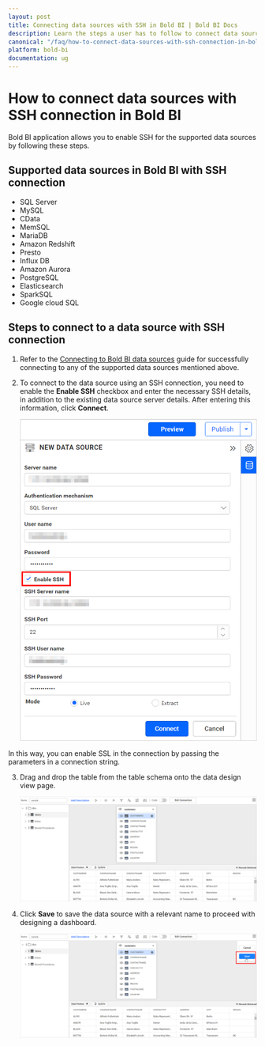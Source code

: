 ```yaml
---
layout: post
title: Connecting data sources with SSH in Bold BI | Bold BI Docs
description: Learn the steps a user has to follow to connect data sources with SSH connection in Bold BI for embedded analytics.
canonical: "/faq/how-to-connect-data-sources-with-ssh-connection-in-bold-bi/"
platform: bold-bi
documentation: ug
---
```


# How to connect data sources with SSH connection in Bold BI

Bold BI application allows you to enable SSH for the supported data sources by following these steps.

## Supported data sources in Bold BI with SSH connection

<ul>
<li>SQL Server</li>
<li>MySQL</li>
<li>CData</li>
<li>MemSQL</li>
<li>MariaDB</li>
<li>Amazon Redshift</li>
<li>Presto</li>
<li>Influx DB</li>
<li>Amazon Aurora</li>
<li>PostgreSQL</li>
<li>Elasticsearch</li>
<li>SparkSQL</li>
<li>Google cloud SQL</li>
</ul>

## Steps to connect to a data source with SSH connection

1.	Refer to the [Connecting to Bold BI data sources](/working-with-data-sources/data-connectors/) guide for successfully connecting to any of the supported data sources mentioned above.

2.	To connect to the data source using an SSH connection, you need to enable the **Enable SSH** checkbox and enter the necessary SSH details, in addition to the existing data source server details. After entering this information, click **Connect**.

    ![SSH option in data source](/static/assets/faq/images/ssh-option-faq.png#max-width=50%)

In this way, you can enable SSL in the connection by passing the parameters in a connection string.

3.	Drag and drop the table from the table schema onto the data design view page.

    ![Table schema](/static/assets/faq/images/ssh-tables.png#max-width=100%)

4.	Click **Save** to save the data source with a relevant name to proceed with designing a dashboard.

    ![Save option](/static/assets/faq/images/ssh-save-option.png#max-width=100%)
